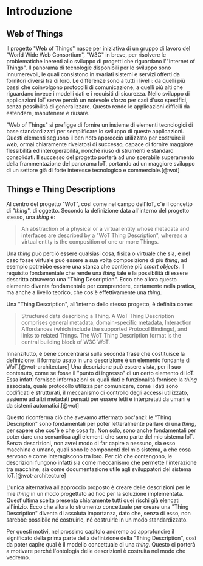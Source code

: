 # Introduzione

## Web of Things

Il progetto "Web of Things" nasce per iniziativa di un gruppo di lavoro del "World Wide Web Consortium", "W3C" in breve, per risolvere le problematiche inerenti allo sviluppo di progetti che riguardano l'"Internet of Things".
Il panorama di tecnologie disponibili per lo sviluppo sono innumerevoli, le quali consistono in svariati sistemi e servizi offerti da fornitori diversi tra di loro.
Le differenze sono a tutti i livelli: da quelli più bassi che coinvolgono protocolli di comunicazione, a quelli più alti che riguardano invece i modelli dati e i requisiti di sicurezza.
Nello sviluppo di applicazioni IoT serve perciò un notevole sforzo per casi d'uso specifici, senza possibilità di generalizzare.
Questo rende le applicazioni difficili da estendere, manutenere e riusare.

"Web of Things" si prefigge di fornire un insieme di elementi tecnologici di base standardizzati per semplificare lo sviluppo di queste applicazioni.
Questi elementi seguono il ben noto approccio utilizzato per costruire il _web_, ormai chiaramente rivelatosi di successo, capace di fornire maggiore flessibilità ed interoperabilità, nonché riuso di strumenti e standard consolidati.
Il successo del progetto porterà ad uno sperabile superamento della frammentazione del panorama IoT, portando ad un maggiore sviluppo di un settore già di forte interesse tecnologico e commerciale.[@wot]

## Things e Thing Descriptions

Al centro del progetto "WoT", così come nel campo dell'IoT, c'è il concetto di "_thing_", di oggetto.
Secondo la definizione data all'interno del progetto stesso, una _thing_ è:

> An abstraction of a physical or a virtual entity whose metadata and interfaces are described by a "WoT Thing Description", whereas a virtual entity is the composition of one or more Things.

Una _thing_ può perciò essere qualsiasi cosa, fisica o virtuale che sia, e nel caso fosse virtuale può essere a sua volta composizione di più _thing_, ad esempio potrebbe essere una stanza che contiene più _smart objects_.
Il requisito fondamentale che rende una _thing_ tale è la possibilità di essere descritta attraverso una "Thing Description".
Ecco che allora questo elemento diventa fondamentale per comprendere, certamente nella pratica, ma anche a livello teorico, che cos'è effettivamente una _thing_.

Una "Thing Description", all'interno dello stesso progetto, è definita come:

> Structured data describing a Thing. A WoT Thing Description comprises general metadata, domain-specific metadata, Interaction Affordances (which include the supported Protocol Bindings), and links to related Things. The WoT Thing Description format is the central building block of W3C WoT.

Innanzitutto, è bene concentrarsi sulla seconda frase che costituisce la definizione: il formato usato in una descrizione è un elemento fondante di WoT.[@wot-architecture]
Una descrizione può essere vista, per il suo contenuto, come se fosse il "punto di ingresso" di un certo elemento di IoT. 
Essa infatti fornisce informazioni su quali dati e funzionalità fornisce la _thing_ associata, quale protocollo utilizza per comunicare, come i dati sono codificati e strutturati, il meccanismo di controllo degli accessi utilizzato, assieme ad altri metadati pensati per essere letti e interpretati da umani e da sistemi automatici.[@wot]

Questo riconferma ciò che avevamo affermato poc'anzi: le "Thing Description" sono fondamentali per poter letteralmente parlare di una _thing_, per sapere che cos'è e che cosa fa.
Non solo, sono anche fondamentali per poter dare una semantica agli elementi che sono parte del mio sistema IoT.
Senza descrizioni, non avrei modo di far capire a nessuno, sia esso macchina o umano, quali sono le componenti del mio sistema, a che cosa servono e come interagiscono tra loro.
Per ciò che contengono, le descrizioni fungono infatti sia come meccanismo che permette l'interazione tra macchine, sia come documentazione utile agli sviluppatori del sistema IoT.[@wot-architecture]

L'unica alternativa all'approccio proposto è creare delle descrizioni per le mie _thing_ in un modo progettato ad hoc per la soluzione implementata.
Quest'ultima scelta presenta chiaramente tutti quei rischi già elencati all'inizio.
Ecco che allora lo strumento concettuale per creare una "Thing Description" diventa di assoluta importanza, dato che, senza di esso, non sarebbe possibile né costruirle, né costruirle in un modo standardizzato.

Per questi motivi, nel prossimo capitolo andremo ad approfondire il significato della prima parte della definizione della "Thing Description", così da poter capire qual è il modello concettuale di una _thing_.
Questo ci porterà a motivare perché l'ontologia delle descrizioni è costruita nel modo che vedremo.

